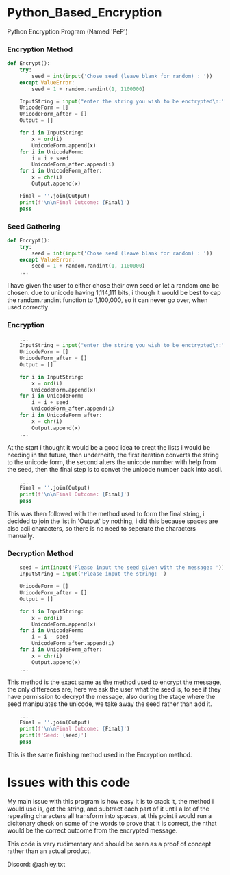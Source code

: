 # Python_Based_Encryption
Python Encryption Program (Named 'PeP')


### Encryption Method
```py
def Encrypt():
    try:
        seed = int(input('Chose seed (leave blank for random) : '))
    except ValueError:
        seed = 1 + random.randint(1, 1100000)

    InputString = input("enter the string you wish to be enctrypted\n:")
    UnicodeForm = []
    UnicodeForm_after = []
    Output = []

    for i in InputString:
        x = ord(i)
        UnicodeForm.append(x)
    for i in UnicodeForm:
        i = i + seed
        UnicodeForm_after.append(i)
    for i in UnicodeForm_after:
        x = chr(i)
        Output.append(x)

    Final = ''.join(Output)
    print(f'\n\nFinal Outcome: {Final}') 
    pass
```

### Seed Gathering
```py
def Encrypt():
    try:
        seed = int(input('Chose seed (leave blank for random) : '))
    except ValueError:
        seed = 1 + random.randint(1, 1100000)
    ...
```
I have given the user to either chose their own seed or let a random one be chosen.
due to unicode having 1,114,111 bits, i though it would be best to cap the random.randint function to 1,100,000, so it can never go over, when used correctly

### Encryption
```py
    ...
    InputString = input("enter the string you wish to be enctrypted\n:")
    UnicodeForm = []
    UnicodeForm_after = []
    Output = []

    for i in InputString:
        x = ord(i)
        UnicodeForm.append(x)
    for i in UnicodeForm:
        i = i + seed
        UnicodeForm_after.append(i)
    for i in UnicodeForm_after:
        x = chr(i)
        Output.append(x)
    ...
```
At the start i thought it would be a good idea to creat the lists i would be needing in the future, then underneith, the first iteration converts the string to the unicode form, the second alters the unicode number with help from the seed, then the final step is to convet the unicode number back into ascii.
```py
    ...
    Final = ''.join(Output)
    print(f'\n\nFinal Outcome: {Final}') 
    pass
```
This was then followed with the method used to form the final string, i decided to join the list in 'Output' by nothing, i did this because spaces are also acii characters, so there is no need to seperate the characters manually.

### Decryption Method

```py
    seed = int(input('Please input the seed given with the message: '))
    InputString = input('Please input the string: ')

    UnicodeForm = []
    UnicodeForm_after = []
    Output = []

    for i in InputString:
        x = ord(i)
        UnicodeForm.append(x)
    for i in UnicodeForm:
        i = i - seed
        UnicodeForm_after.append(i)
    for i in UnicodeForm_after:
        x = chr(i)
        Output.append(x)
    ...
```
This method is the exact same as the method used to encrypt the message, the only differeces are, here we ask the user what the seed is, to see if they have permission to decrypt the message, also during the stage where the seed manipulates the unicode, we take away the seed rather than add it.
```py
    ...
    Final = ''.join(Output)
    print(f'\n\nFinal Outcome: {Final}')
    print(f'Seed: {seed}')
    pass  
```
This is the same finishing method used in the Encryption method.

# Issues with this code

My main issue with this program is how easy it is to crack it, the method i would use is, get the string, and subtract each part of it until a lot of the repeating characters all transform into spaces, at this point i would run a dicitonary check on some of the words to prove that it is correct, the nthat would be the correct outcome from the encrypted message.

This code is very rudimentary and should be seen as a proof of concept rather than an actual product.

Discord: @ashley.txt
